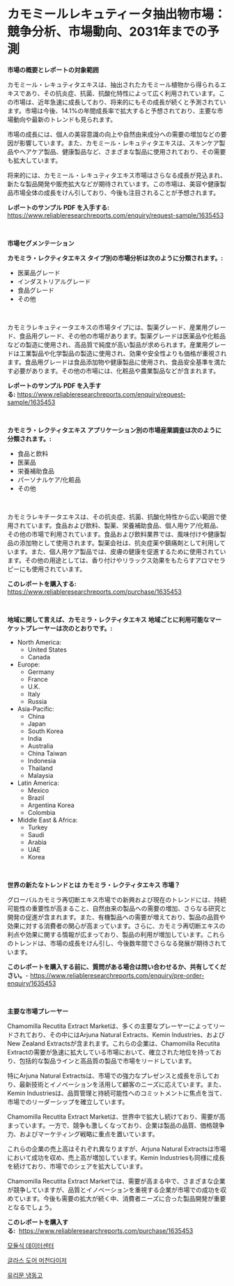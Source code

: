 <p><h1>カモミールレキュティータ抽出物市場：競争分析、市場動向、2031年までの予測</h1></p><p><strong>市場の概要とレポートの対象範囲</strong></p>
<p><p>カモミール・レキュティタエキスは、抽出されたカモミール植物から得られるエキスであり、その抗炎症、抗菌、抗酸化特性によって広く利用されています。この市場は、近年急速に成長しており、将来的にもその成長が続くと予測されています。市場は今後、14.1%の年間成長率で拡大すると予想されており、主要な市場動向や最新のトレンドも見られます。</p><p>市場の成長には、個人の美容意識の向上や自然由来成分への需要の増加などの要因が影響しています。また、カモミール・レキュティタエキスは、スキンケア製品やヘアケア製品、健康製品など、さまざまな製品に使用されており、その需要も拡大しています。</p><p>将来的には、カモミール・レキュティタエキス市場はさらなる成長が見込まれ、新たな製品開発や販売拡大などが期待されています。この市場は、美容や健康製品市場全体の成長をけん引しており、今後も注目されることが予想されます。</p></p>
<p><strong>レポートのサンプル PDF を入手する:</strong> <a href="https://www.reliableresearchreports.com/enquiry/request-sample/1635453">https://www.reliableresearchreports.com/enquiry/request-sample/1635453</a></p>
<p>&nbsp;</p>
<p><strong>市場セグメンテーション</strong></p>
<p><strong>カモミラ・レクティタエキス タイプ別の市場分析は次のように分類されます。:</strong></p>
<p><ul><li>医薬品グレード</li><li>インダストリアルグレード</li><li>食品グレード</li><li>その他</li></ul></p>
<p>&nbsp;</p>
<p><p>カモミラレキュティータエキスの市場タイプには、製薬グレード、産業用グレード、食品用グレード、その他の市場があります。製薬グレードは医薬品や化粧品などの製造に使用され、高品質で純度が高い製品が求められます。産業用グレードは工業製品や化学製品の製造に使用され、効果や安全性よりも価格が重視されます。食品用グレードは食品添加物や健康製品に使用され、食品安全基準を満たす必要があります。その他の市場には、化粧品や農業製品などが含まれます。</p></p>
<p><strong>レポートのサンプル PDF を入手する:</strong>&nbsp;<a href="https://www.reliableresearchreports.com/enquiry/request-sample/1635453">https://www.reliableresearchreports.com/enquiry/request-sample/1635453</a></p>
<p>&nbsp;</p>
<p><strong> カモミラ・レクティタエキス アプリケーション別の市場産業調査は次のように分類されます。:</strong></p>
<p><ul><li>食品と飲料</li><li>医薬品</li><li>栄養補助食品</li><li>パーソナルケア/化粧品</li><li>その他</li></ul></p>
<p>&nbsp;</p>
<p><p>カモミラレキチータエキスは、その抗炎症、抗菌、抗酸化特性から広い範囲で使用されています。食品および飲料、製薬、栄養補助食品、個人用ケア/化粧品、その他の市場で利用されています。食品および飲料業界では、風味付けや健康製品の添加物として使用されます。製薬会社は、抗炎症薬や鎮痛剤として利用しています。また、個人用ケア製品では、皮膚の健康を促進するために使用されています。その他の用途としては、香り付けやリラックス効果をもたらすアロマセラピーにも使用されています。</p></p>
<p><strong>このレポートを購入する:</strong>&nbsp; <a href="https://www.reliableresearchreports.com/purchase/1635453">https://www.reliableresearchreports.com/purchase/1635453</a></p>
<p>&nbsp;</p>
<p><strong>地域に関して言えば、カモミラ・レクティタエキス 地域ごとに利用可能なマーケットプレーヤーは次のとおりです。:</strong></p>
<p><ul>
    <li>
        North America:
        <ul>
            <li>United States</li>
            <li>Canada</li>
        </ul>
    </li>
    <li>
        Europe:
        <ul>
            <li>Germany</li>
            <li>France</li>
            <li>U.K.</li>
            <li>Italy</li>
            <li>Russia</li>
        </ul>
    </li>
    <li>
        Asia-Pacific:
        <ul>
            <li>China</li>
            <li>Japan</li>
            <li>South Korea</li>
            <li>India</li>
            <li>Australia</li>
            <li>China Taiwan</li>
            <li>Indonesia</li>
            <li>Thailand</li>
            <li>Malaysia</li>
        </ul>
    </li>
    <li>
        Latin America:
        <ul>
            <li>Mexico</li>
            <li>Brazil</li>
            <li>Argentina Korea</li>
            <li>Colombia</li>
        </ul>
    </li>
    <li>
        Middle East & Africa:
        <ul>
            <li>Turkey</li>
            <li>Saudi</li>
            <li>Arabia</li>
            <li>UAE</li>
            <li>Korea</li>
        </ul>
    </li>
    </ul></p>
<p>&nbsp;</p>
<p><strong>世界の新たなトレンドとは カモミラ・レクティタエキス 市場？</strong></p>
<p><p>グローバルカモミラ再切断エキス市場での新興および現在のトレンドには、持続可能性の重要性が高まること、自然由来の製品への需要の増加、さらなる研究と開発の促進が含まれます。また、有機製品への需要が増えており、製品の品質や効果に対する消費者の関心が高まっています。さらに、カモミラ再切断エキスの利点や効果に関する情報が広まっており、製品の利用が増加しています。これらのトレンドは、市場の成長をけん引し、今後数年間でさらなる発展が期待されています。</p></p>
<p><strong>このレポートを購入する前に、質問がある場合は問い合わせるか、共有してください。</strong>- <a href="https://www.reliableresearchreports.com/enquiry/pre-order-enquiry/1635453">https://www.reliableresearchreports.com/enquiry/pre-order-enquiry/1635453</a></p>
<p>&nbsp;</p>
<p><strong>主要な市場プレーヤー</strong></p>
<p><p>Chamomilla Recutita Extract Marketは、多くの主要なプレーヤーによってリードされており、その中にはArjuna Natural Extracts、Kemin Industries、およびNew Zealand Extractsが含まれます。これらの企業は、Chamomilla Recutita Extractの需要が急速に拡大している市場において、確立された地位を持っており、包括的な製品ラインと高品質の製品で市場をリードしています。</p><p>特にArjuna Natural Extractsは、市場での強力なプレゼンスと成長を示しており、最新技術とイノベーションを活用して顧客のニーズに応えています。また、Kemin Industriesは、品質管理と持続可能性へのコミットメントに焦点を当て、市場でのリーダーシップを確立しています。</p><p>Chamomilla Recutita Extract Marketは、世界中で拡大し続けており、需要が高まっています。一方で、競争も激しくなっており、企業は製品の品質、価格競争力、およびマーケティング戦略に重点を置いています。</p><p>これらの企業の売上高はそれぞれ異なりますが、Arjuna Natural Extractsは市場において成功を収め、売上高が増加しています。Kemin Industriesも同様に成長を続けており、市場でのシェアを拡大しています。</p><p>Chamomilla Recutita Extract Marketでは、需要が高まる中で、さまざまな企業が競争していますが、品質とイノベーションを重視する企業が市場での成功を収めています。今後も需要の拡大が続く中、消費者ニーズに合った製品開発が重要となるでしょう。</p></p>
<p><strong>このレポートを購入する:</strong>&nbsp;&nbsp;<a href="https://www.reliableresearchreports.com/purchase/1635453">https://www.reliableresearchreports.com/purchase/1635453</a></p>
<p><p><a href="https://github.com/laholand/Market-Research-Report-List-3/blob/main/31495065980.md">모듈식 데이터센터</a></p><p><a href="https://github.com/vsnao330707/Market-Research-Report-List-1/blob/main/13779975981.md">글라스 도어 머천다이저</a></p><p><a href="https://github.com/KellyLyncyh543964/Market-Research-Report-List-1/blob/main/56308915982.md">유리문 냉동고</a></p></p>